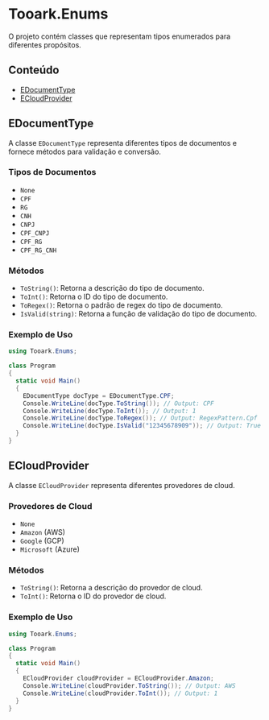 # Tooark.Enums

O projeto contém classes que representam tipos enumerados para diferentes propósitos.

## Conteúdo

- [EDocumentType](#edocumenttype)
- [ECloudProvider](#ecloudprovider)

## EDocumentType

A classe `EDocumentType` representa diferentes tipos de documentos e fornece métodos para validação e conversão.

### Tipos de Documentos

- `None`
- `CPF`
- `RG`
- `CNH`
- `CNPJ`
- `CPF_CNPJ`
- `CPF_RG`
- `CPF_RG_CNH`

### Métodos

- `ToString()`: Retorna a descrição do tipo de documento.
- `ToInt()`: Retorna o ID do tipo de documento.
- `ToRegex()`: Retorna o padrão de regex do tipo de documento.
- `IsValid(string)`: Retorna a função de validação do tipo de documento.

### Exemplo de Uso

```csharp
using Tooark.Enums;

class Program
{
  static void Main()
  {
    EDocumentType docType = EDocumentType.CPF;
    Console.WriteLine(docType.ToString()); // Output: CPF
    Console.WriteLine(docType.ToInt()); // Output: 1
    Console.WriteLine(docType.ToRegex()); // Output: RegexPattern.Cpf
    Console.WriteLine(docType.IsValid("12345678909")); // Output: True ou False dependendo da validade do CPF
  }
}
```

## ECloudProvider

A classe `ECloudProvider` representa diferentes provedores de cloud.

### Provedores de Cloud

- `None`
- `Amazon` (AWS)
- `Google` (GCP)
- `Microsoft` (Azure)

### Métodos

- `ToString()`: Retorna a descrição do provedor de cloud.
- `ToInt()`: Retorna o ID do provedor de cloud.

### Exemplo de Uso

```csharp
using Tooark.Enums;

class Program
{
  static void Main()
  {
    ECloudProvider cloudProvider = ECloudProvider.Amazon;
    Console.WriteLine(cloudProvider.ToString()); // Output: AWS
    Console.WriteLine(cloudProvider.ToInt()); // Output: 1
  }
}
```
